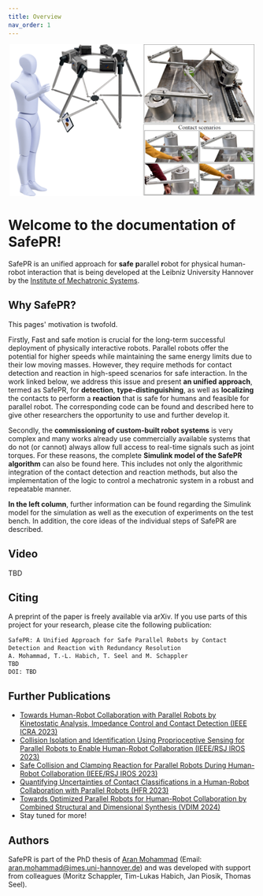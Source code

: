 ```yaml
---
title: Overview
nav_order: 1
---
```

<p align="center">
<img src="images/safepr_cover.png" width=500>
</p>

# Welcome to the documentation of SafePR!

SafePR is an unified approach for **safe** **p**arallel **r**obot for physical human-robot interaction that is being developed at the Leibniz University Hannover by the [Institute of Mechatronic Systems](https://www.imes.uni-hannover.de/en/).

## Why SafePR?
This pages' motivation is twofold.

Firstly, Fast and safe motion is crucial for the long-term successful deployment of physically interactive robots.
Parallel robots offer the potential for higher speeds while maintaining the same energy limits due to their low moving masses.
However, they require methods for contact detection and reaction in high-speed scenarios for safe interaction.
In the work linked below, we address this issue and present **an unified approach**, termed as SafePR, for **detection**, **type-distinguishing**, as well as **localizing** the contacts to perform a **reaction** that is safe for humans and feasible for parallel robot.
The corresponding code can be found and described here to give other researchers the opportunity to use and further develop it.

Secondly, the **commissioning of custom-built robot systems** is very complex and many works already use commercially available systems that do not (or cannot) always allow full access to real-time signals such as joint torques. For these reasons, the complete **Simulink model of the SafePR algorithm** can also be found here.
This includes not only the algorithmic integration of the contact detection and reaction methods, but also the implementation of the logic to control a mechatronic system in a robust and repeatable manner.

**In the left column**, further information can be found regarding the Simulink model for the simulation as well as the execution of experiments on the test bench. 
In addition, the core ideas of the individual steps of SafePR are described.

## Video
TBD

## Citing
A preprint of the paper is freely available via arXiv. If you use parts of this project for your research, please cite the following publication:
```
SafePR: A Unified Approach for Safe Parallel Robots by Contact Detection and Reaction with Redundancy Resolution
A. Mohammad, T.-L. Habich, T. Seel and M. Schappler
TBD
DOI: TBD
```
## Further Publications
- [Towards Human-Robot Collaboration with Parallel Robots by Kinetostatic Analysis, Impedance Control and Contact Detection (IEEE ICRA 2023)](https://arxiv.org/abs/2308.09633)
- [Collision Isolation and Identification Using Proprioceptive Sensing for Parallel Robots to Enable Human-Robot Collaboration (IEEE/RSJ IROS 2023)](https://arxiv.org/abs/2308.09650)
- [Safe Collision and Clamping Reaction for Parallel Robots During Human-Robot Collaboration (IEEE/RSJ IROS 2023)](https://arxiv.org/abs/2308.09656)
- [Quantifying Uncertainties of Contact Classifications in a Human-Robot Collaboration with Parallel Robots (HFR 2023)](https://arxiv.org/abs/2308.09675)
- [Towards Optimized Parallel Robots for Human-Robot Collaboration by Combined Structural and Dimensional Synthesis (VDIM 2024)](https://arxiv.org/abs/2408.15831)
- Stay tuned for more!

## Authors
SafePR is part of the PhD thesis of [Aran Mohammad](https://www.imes.uni-hannover.de/en/institute/team/m-sc-aran-mohammad) (Email: <aran.mohammad@imes.uni-hannover.de>) and was developed with support from colleagues (Moritz Schappler, Tim-Lukas Habich, Jan Piosik, Thomas Seel).
